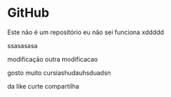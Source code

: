 # GitHub
Este não é um repositório eu não sei funciona
xddddd





ssasasasa

modificação
outra modificacao

gosto muito cursiashudauhsduadsn




da like curte compartilha
